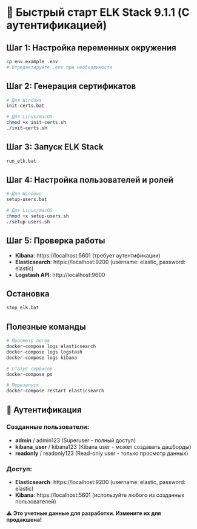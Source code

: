 # 🚀 Быстрый старт ELK Stack 9.1.1 (С аутентификацией)

## Шаг 1: Настройка переменных окружения
```bash
cp env.example .env
# Отредактируйте .env при необходимости
```

## Шаг 2: Генерация сертификатов
```bash
# Для Windows
init-certs.bat

# Для Linux/macOS
chmod +x init-certs.sh
./init-certs.sh
```

## Шаг 3: Запуск ELK Stack
```bash
run_elk.bat
```

## Шаг 4: Настройка пользователей и ролей
```bash
# Для Windows
setup-users.bat

# Для Linux/macOS
chmod +x setup-users.sh
./setup-users.sh
```

## Шаг 5: Проверка работы
- **Kibana**: https://localhost:5601 (требует аутентификации)
- **Elasticsearch**: https://localhost:9200 (username: elastic, password: elastic)
- **Logstash API**: http://localhost:9600

## Остановка
```bash
stop_elk.bat
```

## Полезные команды
```bash
# Просмотр логов
docker-compose logs elasticsearch
docker-compose logs logstash
docker-compose logs kibana

# Статус сервисов
docker-compose ps

# Перезапуск
docker-compose restart elasticsearch
```

## 🔑 Аутентификация
### Созданные пользователи:
- **admin** / admin123 (Superuser - полный доступ)
- **kibana_user** / kibana123 (Kibana user - может создавать дашборды)
- **readonly** / readonly123 (Read-only user - только просмотр данных)

### Доступ:
- **Elasticsearch**: https://localhost:9200 (username: elastic, password: elastic)
- **Kibana**: https://localhost:5601 (используйте любого из созданных пользователей)

⚠️ **Это учетные данные для разработки. Измените их для продакшена!**
